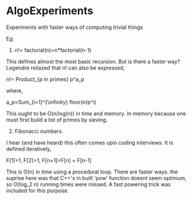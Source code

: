 # AlgoExperiments
Experiments with faster ways of computing trivial things

Eg:
1. n!= factorial(n)=n*factorial(n-1)

This defines almost the most basic recursion. But is there a faster way?
Legendre reliazed that n! can also be expressed,

n!= Product_{p in primes} p^a_p

where,

a_p=Sum_{i=1}^{\infinity} floor(n/p^i)

This ought to be O(n/log(n)) in time and memory. In memory because one must first build a list of primes by sieving.

2. Fibonacci numbers.

I hear (and have heard) this often comes upin coding interviews. It is defined iteratively, 

F[1]=1, 
F[2]=1,
F[n+1]=F[n] + F[n-1]

This is O(n) in time using a procedural loop. There are faster ways. the suprise here was that C++'s in built 'pow' function doesnt seem optimum, 
so O(log_2 n) running times were missed. A fast powering trick was included for this purpose.
